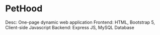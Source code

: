 # PetHood

Desc: One-page dynamic web application
Frontend: HTML, Bootstrap 5, Client-side Javascript
Backend: Express JS, MySQL Database
